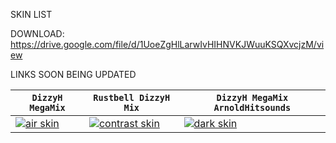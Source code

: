 SKIN LIST

DOWNLOAD: https://drive.google.com/file/d/1UoeZgHlLarwIvHIHNVKJWuuKSQXvcjzM/view

LINKS SOON BEING UPDATED


| `DizzyH MegaMix` | `Rustbell DizzyH Mix` | `DizzyH MegaMix ArnoldHitsounds` |
| --- | --- | --- |
| [![air skin](https://osu.ppy.sh/ss/14419998/fd14)](https://drive.google.com/file/d/1UoeZgHlLarwIvHIHNVKJWuuKSQXvcjzM/view) | [![contrast skin](https://osu.ppy.sh/ss/14419993/96be)](https://mmistakes.github.io/minimal-mistakes/assets/images/contrast-skin-archive-large.png) | [![dark skin](https://osu.ppy.sh/ss/14419998/fd14)](https://mmistakes.github.io/minimal-mistakes/assets/images/dark-skin-archive-large.png) |

